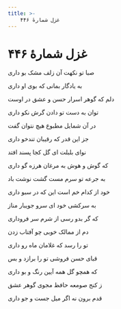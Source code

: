 ```yaml
---
title: >-
    غزل شمارهٔ ۴۴۶
---
```

# غزل شمارهٔ ۴۴۶

<div class="b" id="bn1"><div class="m1"><p>صبا تو نکهت آن زلف مشک بو داری</p></div>
<div class="m2"><p>به یادگار بمانی که بوی او داری</p></div></div>
<div class="b" id="bn2"><div class="m1"><p>دلم که گوهر اسرار حسن و عشق در اوست</p></div>
<div class="m2"><p>توان به دست تو دادن گرش نکو داری</p></div></div>
<div class="b" id="bn3"><div class="m1"><p>در آن شمایل مطبوع هیچ نتوان گفت</p></div>
<div class="m2"><p>جز این قدر که رقیبان تندخو داری</p></div></div>
<div class="b" id="bn4"><div class="m1"><p>نوای بلبلت ای گل کجا پسند افتد</p></div>
<div class="m2"><p>که گوش و هوش به مرغان هرزه گو داری</p></div></div>
<div class="b" id="bn5"><div class="m1"><p>به جرعه تو سرم مست گشت نوشت باد</p></div>
<div class="m2"><p>خود از کدام خم است این که در سبو داری</p></div></div>
<div class="b" id="bn6"><div class="m1"><p>به سرکشی خود ای سرو جویبار مناز</p></div>
<div class="m2"><p>که گر بدو رسی از شرم سر فروداری</p></div></div>
<div class="b" id="bn7"><div class="m1"><p>دم از ممالک خوبی چو آفتاب زدن</p></div>
<div class="m2"><p>تو را رسد که غلامان ماه رو داری</p></div></div>
<div class="b" id="bn8"><div class="m1"><p>قبای حسن فروشی تو را برازد و بس</p></div>
<div class="m2"><p>که همچو گل همه آیین رنگ و بو داری</p></div></div>
<div class="b" id="bn9"><div class="m1"><p>ز کنج صومعه حافظ مجوی گوهر عشق</p></div>
<div class="m2"><p>قدم برون نه اگر میل جست و جو داری</p></div></div>